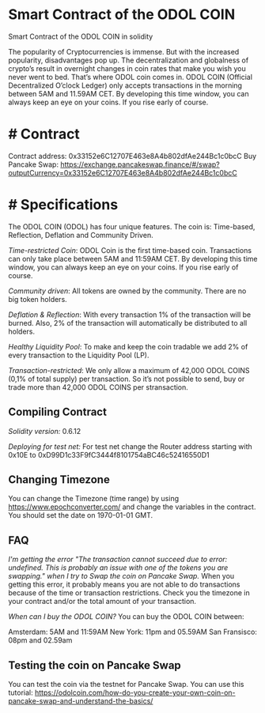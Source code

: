 # Smart Contract of the ODOL COIN
Smart Contract of the ODOL COIN in solidity

The popularity of Cryptocurrencies is immense. But with the increased popularity, disadvantages pop up. The decentralization and globalness of crypto’s result in overnight changes in coin rates that make you wish you never went to bed. That’s where ODOL coin comes in.
ODOL COIN (Official Decentralized ​​O’clock Ledger) only accepts transactions in the morning between 5AM and 11.59AM CET. By developing this time window, you can always keep an eye on your coins. If you rise early of course.

# # Contract
Contract address: 0x33152e6C12707E463e8A4b802dfAe244Bc1c0bcC
Buy Pancake Swap: https://exchange.pancakeswap.finance/#/swap?outputCurrency=0x33152e6C12707E463e8A4b802dfAe244Bc1c0bcC

# # Specifications
The ODOL COIN (ODOL) has four unique features. The coin is: Time-based, Reflection, Deflation and Community Driven.

*Time-restricted Coin*: ODOL Coin is the first time-based coin. Transactions can only take place between 5AM and 11:59AM CET. By developing this time window, you can always keep an eye on your coins. If you rise early of course.

*Community driven*: All tokens are owned by the community. There are no big token holders.

*Deflation & Reflection*: With every transaction 1% of the transaction will be burned. Also, 2% of the transaction will automatically be distributed to all holders.

*Healthy Liquidity Pool*: To make and keep the coin tradable we add 2% of every transaction to the Liquidity Pool (LP).

*Transaction-restricted*: We only allow a maximum of 42,000 ODOL COINS (0,1% of total supply) per transaction. So it’s not possible to send, buy or trade more than 42,000 ODOL COINS per stransaction.

## Compiling Contract
*Solidity version:* 0.6.12

*Deploying for test net:* For test net change the Router address starting with 0x10E to 0xD99D1c33F9fC3444f8101754aBC46c52416550D1

## Changing Timezone
You can change the Timezone (time range) by using https://www.epochconverter.com/ and change the variables in the contract. You should set the date on 1970-01-01 GMT.

## FAQ
*I'm getting the error "The transaction cannot succeed due to error: undefined. This is probably an issue with one of the tokens you are swapping." when I try to Swap the coin on Pancake Swap.*
When you getting this error, it probably means you are not able to do transactions because of the time or transaction restrictions. Check you the timezone in your contract and/or the total amount of your transaction.

*When can I buy the ODOL COIN?*
You can buy the ODOL COIN between:

Amsterdam: 5AM and 11:59AM
New York: 11pm and 05.59AM
San Fransisco: 08pm and 02.59am

## Testing the coin on Pancake Swap
You can test the coin via the testnet for Pancake Swap. You can use this tutorial: https://odolcoin.com/how-do-you-create-your-own-coin-on-pancake-swap-and-understand-the-basics/